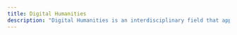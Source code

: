```yaml
---
title: Digital Humanities
description: "Digital Humanities is an interdisciplinary field that applies computational tools and methods to the study of humanities disciplines, facilitating new forms of research and scholarship."
---
```

